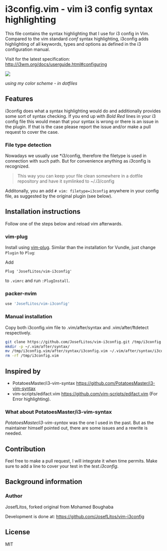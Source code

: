# i3config.vim - vim i3 config syntax highlighting

This file contains the syntax highlighting that I use for i3 config in Vim.
Compared to the vim standard *conf* syntax highlighting, i3config
adds highlighting of all keywords,
types and options as defined in the i3 configuration manual.

Visit for the latest specification:
<http://i3wm.org/docs/userguide.html#configuring>

![](i3ConfigExample.png)

*using my color scheme - in dotfiles*

## Features

i3config does what a syntax highlighting would do and additionally
provides some sort of syntax checking. If you end up with *Bold Red*
lines in your i3 config file this would mean that your syntax is wrong
or there is an issue in the plugin.
If that is the case please report the issue and/or
make a pull request to cover the case.

### File type detection

Nowadays we usually use *i3/config, therefore the filetype is used in
connection with such path. But for convenience anything as *i3*config is recognized.

> This way you can keep your file clean somewhere in a
dotfile repository and have it symlinked to ~/.i3/config

Additonally, you an add `# vim: filetype=i3config` anywhere in your config file, as suggested by the original plugin (see below).

## Installation instructions

Follow one of the steps below and reload vim afterwards.

### vim-plug

Install using [vim-plug](https://github.com/junegunn/vim-plug). Similar than the installation for Vundle, just change `Plugin` to `Plug`:

Add

```vim
Plug 'JosefLitos/vim-i3config'
```

to `.vimrc` and run `:PlugInstall`.

### packer-nvim

```lua
use 'JosefLitos/vim-i3config'
```

### Manual installation

Copy both i3config.vim file
to .vim/after/syntax and .vim/after/ftdetect respectively.

```sh
git clone https://github.com/JosefLitos/vim-i3config.git /tmp/i3config.vim
mkdir -p ~/.vim/after/syntax/
mv /tmp/i3config.vim/after/syntax/i3config.vim ~/.vim/after/syntax/i3config.vim
rm -rf /tmp/i3config.vim
```

## Inspired by

+ PotatoesMaster/i3-vim-syntax
  <https://github.com/PotatoesMaster/i3-vim-syntax>
+ vim-scripts/edifact.vim
  <https://github.com/vim-scripts/edifact.vim> (For Error highlighting).

### What about PotatoesMaster/i3-vim-syntax

*PotatoesMaster/i3-vim-syntax* was the one I used in the past.
But as the maintainer himself pointed out,
there are some issues and a rewrite is needed.

## Contribution

Feel free to make a pull request, I will integrate it when time permits.
Make sure to add a line to cover your test in the *test.i3config*.

## Background information

### Author

JosefLitos, forked original from Mohamed Boughaba

Development is done at: <https://github.com/JosefLitos/vim-i3config>

## License

MIT

